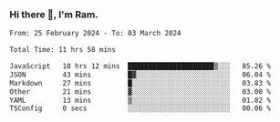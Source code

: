 ### Hi there 👋, I'm Ram.

<!--START_SECTION:waka-->

```txt
From: 25 February 2024 - To: 03 March 2024

Total Time: 11 hrs 58 mins

JavaScript   10 hrs 12 mins  █████████████████████▒░░░   85.26 %
JSON         43 mins         █▓░░░░░░░░░░░░░░░░░░░░░░░   06.04 %
Markdown     27 mins         █░░░░░░░░░░░░░░░░░░░░░░░░   03.83 %
Other        21 mins         ▓░░░░░░░░░░░░░░░░░░░░░░░░   03.00 %
YAML         13 mins         ▒░░░░░░░░░░░░░░░░░░░░░░░░   01.82 %
TSConfig     0 secs          ░░░░░░░░░░░░░░░░░░░░░░░░░   00.06 %
```

<!--END_SECTION:waka-->

